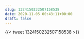 ```yaml
---
slug: 1324150232507158538
date: 2020-11-05 00:43:11+00:00
draft: false
---
```


{{< tweet 1324150232507158538 >}}
